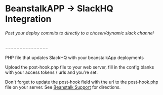 # BeanstalkAPP -> SlackHQ Integration
###### Post your deploy commits to directly to a chosen/dynamic slack channel
===============

PHP file that updates SlackHQ with your beanstalkApp deployments

Upload the post-hook.php file to your web server, fill in the config blanks with your access tokens / urls and you're set. 

Don't forget to update the post-hook field with the url to the post-hook.php file on your server. See [Beanstalk Support](http://support.beanstalkapp.com/customer/portal/articles/75806-how-do-i-trigger-hooks-before-and-after-a-deployment-
) for directions. 
